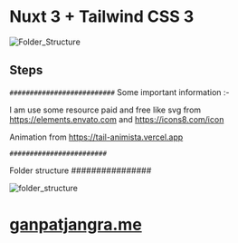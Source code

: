# Nuxt 3 + Tailwind CSS 3



![Folder_Structure](https://user-images.githubusercontent.com/69577968/161445587-eea4de6d-c006-404f-8fa8-5da66c9c09ff.png)




## Steps


`##########################`
Some important information :- 

I am use some resource paid and free like svg from https://elements.envato.com and https://icons8.com/icon

Animation from https://tail-animista.vercel.app


`########################`




Folder structure 
################

![folder_structure](https://user-images.githubusercontent.com/69577968/161445587-eea4de6d-c006-404f-8fa8-5da66c9c09ff.png)






# [ganpatjangra.me](https://ganpatjangra.me)
